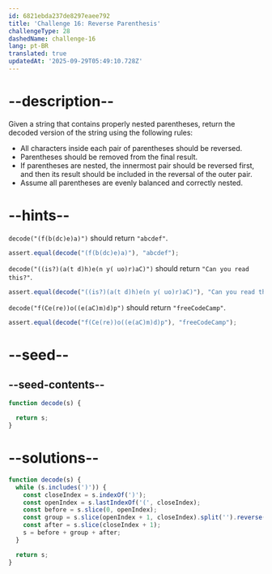 ```yaml
---
id: 6821ebda237de8297eaee792
title: 'Challenge 16: Reverse Parenthesis'
challengeType: 28
dashedName: challenge-16
lang: pt-BR
translated: true
updatedAt: '2025-09-29T05:49:10.728Z'
---
```


# --description--

Given a string that contains properly nested parentheses, return the decoded version of the string using the following rules:

- All characters inside each pair of parentheses should be reversed.
- Parentheses should be removed from the final result.
- If parentheses are nested, the innermost pair should be reversed first, and then its result should be included in the reversal of the outer pair.
- Assume all parentheses are evenly balanced and correctly nested.

# --hints--

`decode("(f(b(dc)e)a)")` should return `"abcdef"`.

```js
assert.equal(decode("(f(b(dc)e)a)"), "abcdef");
```

`decode("((is?)(a(t d)h)e(n y( uo)r)aC)")` should return `"Can you read this?"`.

```js
assert.equal(decode("((is?)(a(t d)h)e(n y( uo)r)aC)"), "Can you read this?");
```

`decode("f(Ce(re))o((e(aC)m)d)p")` should return `"freeCodeCamp"`.

```js
assert.equal(decode("f(Ce(re))o((e(aC)m)d)p"), "freeCodeCamp");
```

# --seed--

## --seed-contents--

```js
function decode(s) {

  return s;
}
```

# --solutions--

```js
function decode(s) {
  while (s.includes(')')) {
    const closeIndex = s.indexOf(')');
    const openIndex = s.lastIndexOf('(', closeIndex);
    const before = s.slice(0, openIndex);
    const group = s.slice(openIndex + 1, closeIndex).split('').reverse().join('');
    const after = s.slice(closeIndex + 1);
    s = before + group + after;
  }

  return s;
}
```
